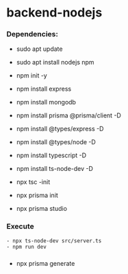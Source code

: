 # backend-nodejs

### Dependencies:

- sudo apt update
- sudo apt install nodejs npm

- npm init -y
- npm install express
- npm install mongodb
- npm install prisma @prisma/client -D
- npm install @types/express -D
- npm install @types/node -D
- npm install typescript -D
- npm install ts-node-dev -D

- npx tsc -init
- npx prisma init
- npx prisma studio


### Execute
    - npx ts-node-dev src/server.ts
    - npm run dev


### 
- npx prisma generate
